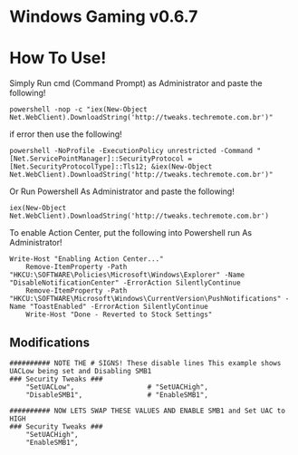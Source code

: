 # Windows Gaming v0.6.7

# How To Use!

Simply Run cmd (Command Prompt) as Administrator and paste the following!
```
powershell -nop -c "iex(New-Object Net.WebClient).DownloadString('http://tweaks.techremote.com.br')"
```
if error then use the following!
```
powershell -NoProfile -ExecutionPolicy unrestricted -Command "[Net.ServicePointManager]::SecurityProtocol = [Net.SecurityProtocolType]::Tls12; &iex(New-Object Net.WebClient).DownloadString('http://tweaks.techremote.com.br')"
```
Or Run Powershell As Administrator and paste the following!

```
iex(New-Object Net.WebClient).DownloadString('http://tweaks.techremote.com.br')
```
To enable Action Center, put the following into Powershell run As Administrator!

```
Write-Host "Enabling Action Center..."
	Remove-ItemProperty -Path "HKCU:\SOFTWARE\Policies\Microsoft\Windows\Explorer" -Name "DisableNotificationCenter" -ErrorAction SilentlyContinue
	Remove-ItemProperty -Path "HKCU:\SOFTWARE\Microsoft\Windows\CurrentVersion\PushNotifications" -Name "ToastEnabled" -ErrorAction SilentlyContinue 
	Write-Host "Done - Reverted to Stock Settings"
```
## Modifications

```
########## NOTE THE # SIGNS! These disable lines This example shows UACLow being set and Disabling SMB1
### Security Tweaks ###
	"SetUACLow",                  # "SetUACHigh",
	"DisableSMB1",                # "EnableSMB1",

########## NOW LETS SWAP THESE VALUES AND ENABLE SMB1 and Set UAC to HIGH
### Security Tweaks ###
	"SetUACHigh",
	"EnableSMB1",
```
